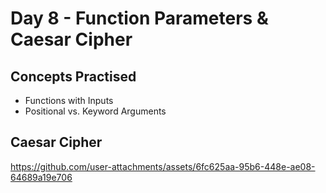 # Day 8 - Function Parameters & Caesar Cipher
## Concepts Practised
- Functions with Inputs
- Positional vs. Keyword Arguments
## Caesar Cipher
https://github.com/user-attachments/assets/6fc625aa-95b6-448e-ae08-64689a19e706

